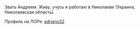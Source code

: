 Звать Андреем. Живу, учусь и работаю в Николаеве (Украина, Николаевская
область).

Профиль на ЛОРе:
[adriano32](http://www.linux.org.ru/people/adriano32/profile)